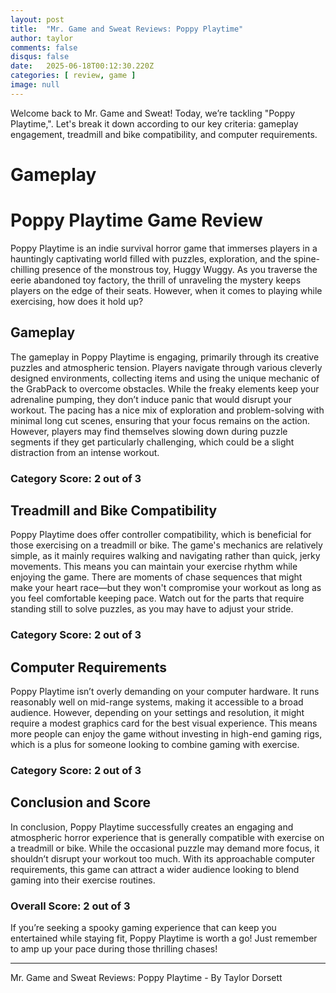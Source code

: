 ```yaml
---
layout: post
title:  "Mr. Game and Sweat Reviews: Poppy Playtime"
author: taylor
comments: false
disqus: false
date:   2025-06-18T00:12:30.220Z
categories: [ review, game ]
image: null
---
```


Welcome back to Mr. Game and Sweat! Today, we’re tackling "Poppy Playtime,". Let's break it down according to our key criteria: gameplay engagement, treadmill and bike compatibility, and computer requirements.

# Gameplay

# Poppy Playtime Game Review 

Poppy Playtime is an indie survival horror game that immerses players in a hauntingly captivating world filled with puzzles, exploration, and the spine-chilling presence of the monstrous toy, Huggy Wuggy. As you traverse the eerie abandoned toy factory, the thrill of unraveling the mystery keeps players on the edge of their seats. However, when it comes to playing while exercising, how does it hold up?

## Gameplay

The gameplay in Poppy Playtime is engaging, primarily through its creative puzzles and atmospheric tension. Players navigate through various cleverly designed environments, collecting items and using the unique mechanic of the GrabPack to overcome obstacles. While the freaky elements keep your adrenaline pumping, they don’t induce panic that would disrupt your workout. The pacing has a nice mix of exploration and problem-solving with minimal long cut scenes, ensuring that your focus remains on the action. However, players may find themselves slowing down during puzzle segments if they get particularly challenging, which could be a slight distraction from an intense workout.

### Category Score: 2 out of 3

## Treadmill and Bike Compatibility

Poppy Playtime does offer controller compatibility, which is beneficial for those exercising on a treadmill or bike. The game's mechanics are relatively simple, as it mainly requires walking and navigating rather than quick, jerky movements. This means you can maintain your exercise rhythm while enjoying the game. There are moments of chase sequences that might make your heart race—but they won't compromise your workout as long as you feel comfortable keeping pace. Watch out for the parts that require standing still to solve puzzles, as you may have to adjust your stride.

### Category Score: 2 out of 3

## Computer Requirements

Poppy Playtime isn’t overly demanding on your computer hardware. It runs reasonably well on mid-range systems, making it accessible to a broad audience. However, depending on your settings and resolution, it might require a modest graphics card for the best visual experience. This means more people can enjoy the game without investing in high-end gaming rigs, which is a plus for someone looking to combine gaming with exercise.

### Category Score: 2 out of 3

## Conclusion and Score

In conclusion, Poppy Playtime successfully creates an engaging and atmospheric horror experience that is generally compatible with exercise on a treadmill or bike. While the occasional puzzle may demand more focus, it shouldn’t disrupt your workout too much. With its approachable computer requirements, this game can attract a wider audience looking to blend gaming into their exercise routines.

### Overall Score: 2 out of 3 

If you’re seeking a spooky gaming experience that can keep you entertained while staying fit, Poppy Playtime is worth a go! Just remember to amp up your pace during those thrilling chases!

---

Mr. Game and Sweat Reviews: Poppy Playtime - By Taylor Dorsett
